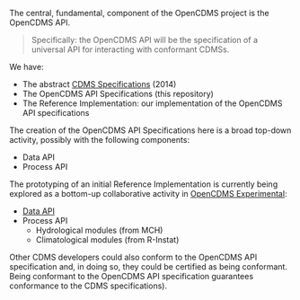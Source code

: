 The central, fundamental, component of the OpenCDMS project is the OpenCDMS API.

> Specifically: the OpenCDMS API will be the specification of a universal API for interacting with conformant CDMSs.

We have:

* The abstract [CDMS Specifications](https://library.wmo.int/index.php?lvl=notice_display&id=16300) (2014)
* The OpenCDMS API Specifications (this repository)
* The Reference Implementation: our implementation of the OpenCDMS API specifications

The creation of the OpenCDMS API Specifications here is a broad top-down activity, possibly with the following components:
- Data API
- Process API

The prototyping of an initial Reference Implementation is currently being explored as a bottom-up collaborative activity in
[OpenCDMS Experimental](https://github.com/opencdms-dev):
- [Data API]()
- Process API
  - Hydrological modules (from MCH)
  - Climatological modules (from R-Instat)

Other CDMS developers could also conform to the OpenCDMS API specification and, in doing so,
they could be certified as being conformant. Being conformant to the OpenCDMS API specification
guarantees conformance to the CDMS specifications).
